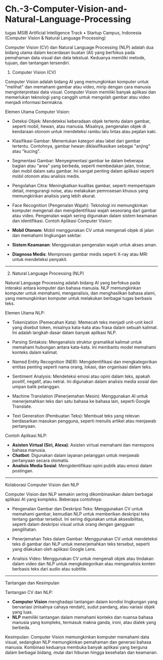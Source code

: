 # Ch.-3-Computer-Vision-and-Natural-Language-Processing
tugas MSIB Artificial Intelligence Track • Startup Campus, Indonesia (Computer Vision &amp; Natural Language Processing)

Computer Vision (CV) dan Natural Language Processing (NLP) adalah dua bidang utama dalam kecerdasan buatan (AI) yang berfokus pada pemahaman data visual dan data tekstual. Keduanya memiliki metode, tujuan, dan tantangan tersendiri.

1. Computer Vision (CV)

Computer Vision adalah bidang AI yang memungkinkan komputer untuk "melihat" dan memahami gambar atau video, mirip dengan cara manusia menginterpretasi data visual. Computer Vision memiliki banyak aplikasi dan memerlukan teknologi yang canggih untuk mengolah gambar atau video menjadi informasi bermakna.

Elemen Utama Computer Vision:
- Deteksi Objek: Mendeteksi keberadaan objek tertentu dalam gambar, seperti mobil, hewan, atau manusia. Misalnya, pengenalan objek di kendaraan otonom untuk mendeteksi rambu lalu lintas atau pejalan kaki.

- Klasifikasi Gambar: Menentukan kategori atau label dari gambar tertentu. Contohnya, gambar hewan diklasifikasikan sebagai "anjing" atau "kucing".

- Segmentasi Gambar: Menyegmentasi gambar ke dalam beberapa bagian atau "area" yang berbeda, seperti membedakan jalan, trotoar, dan mobil dalam satu gambar. Ini sangat penting dalam aplikasi seperti mobil otonom atau analisis medis.

- Pengolahan Citra: Meningkatkan kualitas gambar, seperti mempertajam detail, mengurangi noise, atau melakukan pemrosesan khusus yang memungkinkan analisis yang lebih akurat.

- Face Recognition (Pengenalan Wajah): Teknologi ini memungkinkan komputer mengenali dan mengidentifikasi wajah seseorang dari gambar atau video. Pengenalan wajah sering digunakan dalam sistem keamanan dan identifikasi.
Contoh Aplikasi Computer Vision:
- **Mobil Otonom**: Mobil menggunakan CV untuk mengenali objek di jalan dan memahami lingkungan sekitar.
- **Sistem Keamanan**: Menggunakan pengenalan wajah untuk akses aman.
- **Diagnosa Medis**: Memproses gambar medis seperti X-ray atau MRI untuk mendeteksi penyakit.

---

2. Natural Language Processing (NLP)

Natural Language Processing adalah bidang AI yang berfokus pada interaksi antara komputer dan bahasa manusia. NLP memungkinkan komputer untuk memahami, menganalisis, dan menghasilkan bahasa alami, yang memungkinkan komputer untuk melakukan berbagai tugas berbasis teks.

Elemen Utama NLP:
- Tokenization (Pemecahan Kata): Memecah teks menjadi unit-unit kecil yang disebut token, misalnya kata-kata atau frasa dalam sebuah kalimat. Ini adalah langkah dasar dalam banyak aplikasi NLP.

- Parsing Sintaksis: Menganalisis struktur gramatikal kalimat untuk memahami hubungan antara kata-kata. Ini membantu model memahami konteks dalam kalimat.

- Named Entity Recognition (NER): Mengidentifikasi dan mengkategorikan entitas penting seperti nama orang, lokasi, dan organisasi dalam teks.

- Sentiment Analysis: Mendeteksi emosi atau opini dalam teks, apakah positif, negatif, atau netral. Ini digunakan dalam analisis media sosial dan umpan balik pelanggan.

- Machine Translation (Penerjemahan Mesin): Menggunakan AI untuk menerjemahkan teks dari satu bahasa ke bahasa lain, seperti Google Translate.

- Text Generation (Pembuatan Teks): Membuat teks yang relevan berdasarkan masukan pengguna, seperti menulis artikel atau menjawab pertanyaan.

Contoh Aplikasi NLP:
- **Asisten Virtual (Siri, Alexa)**: Asisten virtual memahami dan merespons bahasa manusia.
- **Chatbot**: Digunakan dalam layanan pelanggan untuk menjawab pertanyaan secara otomatis.
- **Analisis Media Sosial**: Mengidentifikasi opini publik atau emosi dalam postingan.

---

Kolaborasi Computer Vision dan NLP

Computer Vision dan NLP semakin sering dikombinasikan dalam berbagai aplikasi AI yang kompleks. Beberapa contohnya:

- Pengenalan Gambar dan Deskripsi Teks: Menggunakan CV untuk memahami gambar, kemudian NLP untuk memberikan deskripsi teks tentang gambar tersebut. Ini sering digunakan untuk aksesibilitas, seperti dalam deskripsi visual untuk orang dengan gangguan penglihatan.

- Penerjemahan Teks dalam Gambar: Menggunakan CV untuk mendeteksi teks di gambar dan NLP untuk menerjemahkan teks tersebut, seperti yang dilakukan oleh aplikasi Google Lens.

- Analisis Video: Menggunakan CV untuk mengenali objek atau tindakan dalam video dan NLP untuk mengkategorikan atau menganalisis konten berbasis teks dari audio atau subtitle.

---

Tantangan dan Kesimpulan

Tantangan CV dan NLP:
- **Computer Vision** menghadapi tantangan dalam kondisi lingkungan yang bervariasi (misalnya cahaya rendah), sudut pandang, atau variasi objek yang luas.
- **NLP** memiliki tantangan dalam memahami konteks dan nuansa bahasa manusia yang kompleks, termasuk makna ganda, ironi, atau dialek yang berbeda.

Kesimpulan:
Computer Vision memungkinkan komputer memahami data visual, sedangkan NLP memungkinkan pemahaman dan generasi bahasa manusia. Kombinasi keduanya membuka banyak aplikasi yang berguna dalam berbagai bidang, mulai dari hiburan hingga kesehatan dan keamanan.
